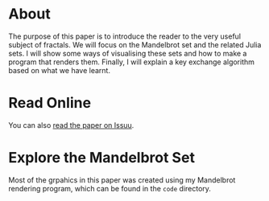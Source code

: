 About
=====

The purpose of this paper is to introduce the reader to the very useful subject of fractals. We will focus on the Mandelbrot set and the related Julia sets. I will show some ways of visualising these sets and how to make a program that renders them. Finally, I will explain a key exchange algorithm based on what we have learnt.

Read Online
===========

You can also [read the paper on Issuu](https://issuu.com/realiserad/docs/mandelbrot).

Explore the Mandelbrot Set
==========================

Most of the grpahics in this paper was created using my Mandelbrot rendering program, which can be found in the ``code`` directory.
